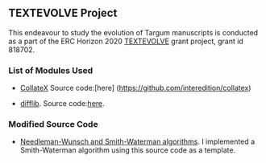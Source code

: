## TEXTEVOLVE Project

This endeavour to study the evolution of Targum manuscripts is conducted as a part of the ERC Horizon 2020 [TEXTEVOLVE](https://cordis.europa.eu/project/id/818702) grant project, grant id 818702. 
### List of Modules Used
-  [CollateX](https://collatex.net/) Source code:[here] (https://github.com/interedition/collatex)

- [difflib](https://docs.python.org/3/library/difflib.html?fbclid=IwAR23PpxJ0wGFXAGFdKD5U5cgtukFRmk-m5BwQe16I-keGEXJIbbUgEi0gsI#difflib.Differ). Source code:[here](https://github.com/python/cpython/blob/3.10/Lib/difflib.py).

### Modified Source Code
- [Needleman-Wunsch and Smith-Waterman algorithms](https://github.com/zaneveld/full_spectrum_bioinformatics/blob/master/content/08_phylogenetic_trees/needleman_wunsch_alignment.ipynb). I implemented a Smith-Waterman algorithm using this source code as a template. 